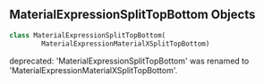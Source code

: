 ## MaterialExpressionSplitTopBottom Objects

```python
class MaterialExpressionSplitTopBottom(
        MaterialExpressionMaterialXSplitTopBottom)
```

deprecated: 'MaterialExpressionSplitTopBottom' was renamed to 'MaterialExpressionMaterialXSplitTopBottom'.

<a id="unreal.MaterialExpressionMaterialXSwizzle"></a>